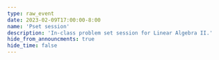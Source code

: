 ```yaml
---
type: raw_event
date: 2023-02-09T17:00:00-8:00
name: 'Pset session'
description: 'In-class problem set session for Linear Algebra II.'
hide_from_announcments: true
hide_time: false
---
```


